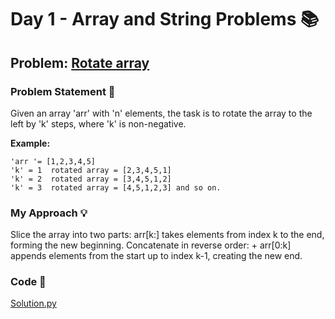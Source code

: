 # Day 1 - Array and String Problems 📚

## Problem: [Rotate array](https://www.codingninjas.com/studio/problems/rotate-array_1230543)

### Problem Statement 📝
Given an array 'arr' with 'n' elements, the task is to rotate the array to the left by 'k' steps, where 'k' is non-negative.

**Example:**
```
'arr '= [1,2,3,4,5]
'k' = 1  rotated array = [2,3,4,5,1]
'k' = 2  rotated array = [3,4,5,1,2]
'k' = 3  rotated array = [4,5,1,2,3] and so on.
```

### My Approach 💡
Slice the array into two parts: arr[k:] takes elements from index k to the end, forming the new beginning.
Concatenate in reverse order: + arr[0:k] appends elements from the start up to index k-1, creating the new end.

### Code 🚀
[Solution.py](https://github.com/SanskarSh/50-Days-Coding-Challenge/blob/main/Rotate%20array/Solution.py)
